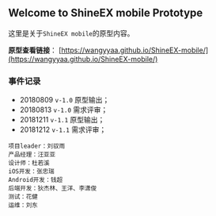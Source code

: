 ## Welcome to ShineEX mobile Prototype

这里是关于`ShineEX mobile`的原型内容。

**原型查看链接**： [https://wangyyaa.github.io/ShineEX-mobile/](https://wangyyaa.github.io/ShineEX-mobile/)  
 <!--  **设计稿查看链接**： [https://lanhuapp.com/url/pv6fm](https://lanhuapp.com/url/pv6fm) -->

[//]: _任何更新均以此链接内容为准。_


### 事件记录

- 20180809 `v-1.0` 原型输出；
- 20180813 `v-1.0` 需求评审；
- 20181211 `v-1.1` 原型输出；
- 20181212 `v-1.1` 需求评审；


```
项目leader：刘驭雨
产品经理：汪亚亚
设计师：杜若溪
iOS开发：张忠瑞
Android开发：钱超
后端开发：狄杰林、王洋、李潇俊
测试：花健
运维：刘东

```

